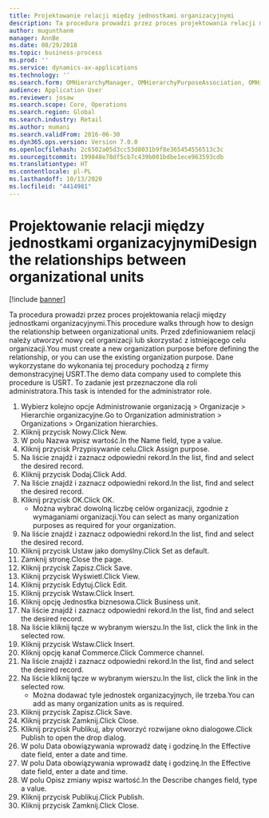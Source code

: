 ```yaml
---
title: Projektowanie relacji między jednostkami organizacyjnymi
description: Ta procedura prowadzi przez proces projektowania relacji między jednostkami organizacyjnymi.
author: mugunthanm
manager: AnnBe
ms.date: 08/29/2018
ms.topic: business-process
ms.prod: ''
ms.service: dynamics-ax-applications
ms.technology: ''
ms.search.form: OMHierarchyManager, OMHierarchyPurposeAssociation, OMHierarchySelection, HierarchyDesigner, OMNodeSelection,  HierarchyPublishAndCloseForm
audience: Application User
ms.reviewer: josaw
ms.search.scope: Core, Operations
ms.search.region: Global
ms.search.industry: Retail
ms.author: mumani
ms.search.validFrom: 2016-06-30
ms.dyn365.ops.version: Version 7.0.0
ms.openlocfilehash: 2c6502a05d3cc53d8031b9f8e365454556513c3c
ms.sourcegitcommit: 199848e78df5cb7c439b001bdbe1ece963593cdb
ms.translationtype: HT
ms.contentlocale: pl-PL
ms.lasthandoff: 10/13/2020
ms.locfileid: "4414981"
---
```

# <a name="design-the-relationships-between-organizational-units"></a><span data-ttu-id="81dc6-103">Projektowanie relacji między jednostkami organizacyjnymi</span><span class="sxs-lookup"><span data-stu-id="81dc6-103">Design the relationships between organizational units</span></span>

[!include [banner](../includes/banner.md)]

<span data-ttu-id="81dc6-104">Ta procedura prowadzi przez proces projektowania relacji między jednostkami organizacyjnymi.</span><span class="sxs-lookup"><span data-stu-id="81dc6-104">This procedure walks through how to design the relationship between organizational units.</span></span> <span data-ttu-id="81dc6-105">Przed zdefiniowaniem relacji należy utworzyć nowy cel organizacji lub skorzystać z istniejącego celu organizacji.</span><span class="sxs-lookup"><span data-stu-id="81dc6-105">You must create a new organization purpose before defining the relationship, or you can use the existing organization purpose.</span></span> <span data-ttu-id="81dc6-106">Dane wykorzystane do wykonania tej procedury pochodzą z firmy demonstracyjnej USRT.</span><span class="sxs-lookup"><span data-stu-id="81dc6-106">The demo data company used to complete this procedure is USRT.</span></span> <span data-ttu-id="81dc6-107">To zadanie jest przeznaczone dla roli administratora.</span><span class="sxs-lookup"><span data-stu-id="81dc6-107">This task is intended for the administrator role.</span></span>

1. <span data-ttu-id="81dc6-108">Wybierz kolejno opcje Administrowanie organizacją > Organizacje > Hierarchie organizacyjne.</span><span class="sxs-lookup"><span data-stu-id="81dc6-108">Go to Organization administration > Organizations > Organization hierarchies.</span></span>
2. <span data-ttu-id="81dc6-109">Kliknij przycisk Nowy.</span><span class="sxs-lookup"><span data-stu-id="81dc6-109">Click New.</span></span>
3. <span data-ttu-id="81dc6-110">W polu Nazwa wpisz wartość.</span><span class="sxs-lookup"><span data-stu-id="81dc6-110">In the Name field, type a value.</span></span>
4. <span data-ttu-id="81dc6-111">Kliknij przycisk Przypisywanie celu.</span><span class="sxs-lookup"><span data-stu-id="81dc6-111">Click Assign purpose.</span></span>
5. <span data-ttu-id="81dc6-112">Na liście znajdź i zaznacz odpowiedni rekord.</span><span class="sxs-lookup"><span data-stu-id="81dc6-112">In the list, find and select the desired record.</span></span>
6. <span data-ttu-id="81dc6-113">Kliknij przycisk Dodaj.</span><span class="sxs-lookup"><span data-stu-id="81dc6-113">Click Add.</span></span>
7. <span data-ttu-id="81dc6-114">Na liście znajdź i zaznacz odpowiedni rekord.</span><span class="sxs-lookup"><span data-stu-id="81dc6-114">In the list, find and select the desired record.</span></span>
8. <span data-ttu-id="81dc6-115">Kliknij przycisk OK.</span><span class="sxs-lookup"><span data-stu-id="81dc6-115">Click OK.</span></span>
    * <span data-ttu-id="81dc6-116">Można wybrać dowolną liczbę celów organizacji, zgodnie z wymaganiami organizacji.</span><span class="sxs-lookup"><span data-stu-id="81dc6-116">You can select as many organization purposes as required for your organization.</span></span>  
9. <span data-ttu-id="81dc6-117">Na liście znajdź i zaznacz odpowiedni rekord.</span><span class="sxs-lookup"><span data-stu-id="81dc6-117">In the list, find and select the desired record.</span></span>
10. <span data-ttu-id="81dc6-118">Kliknij przycisk Ustaw jako domyślny.</span><span class="sxs-lookup"><span data-stu-id="81dc6-118">Click Set as default.</span></span>
11. <span data-ttu-id="81dc6-119">Zamknij stronę.</span><span class="sxs-lookup"><span data-stu-id="81dc6-119">Close the page.</span></span>
12. <span data-ttu-id="81dc6-120">Kliknij przycisk Zapisz.</span><span class="sxs-lookup"><span data-stu-id="81dc6-120">Click Save.</span></span>
13. <span data-ttu-id="81dc6-121">Kliknij przycisk Wyświetl.</span><span class="sxs-lookup"><span data-stu-id="81dc6-121">Click View.</span></span>
14. <span data-ttu-id="81dc6-122">Kliknij przycisk Edytuj.</span><span class="sxs-lookup"><span data-stu-id="81dc6-122">Click Edit.</span></span>
15. <span data-ttu-id="81dc6-123">Kliknij przycisk Wstaw.</span><span class="sxs-lookup"><span data-stu-id="81dc6-123">Click Insert.</span></span>
16. <span data-ttu-id="81dc6-124">Kliknij opcję Jednostka biznesowa.</span><span class="sxs-lookup"><span data-stu-id="81dc6-124">Click Business unit.</span></span>
17. <span data-ttu-id="81dc6-125">Na liście znajdź i zaznacz odpowiedni rekord.</span><span class="sxs-lookup"><span data-stu-id="81dc6-125">In the list, find and select the desired record.</span></span>
18. <span data-ttu-id="81dc6-126">Na liście kliknij łącze w wybranym wierszu.</span><span class="sxs-lookup"><span data-stu-id="81dc6-126">In the list, click the link in the selected row.</span></span>
19. <span data-ttu-id="81dc6-127">Kliknij przycisk Wstaw.</span><span class="sxs-lookup"><span data-stu-id="81dc6-127">Click Insert.</span></span>
20. <span data-ttu-id="81dc6-128">Kliknij opcję kanał Commerce.</span><span class="sxs-lookup"><span data-stu-id="81dc6-128">Click Commerce channel.</span></span>
21. <span data-ttu-id="81dc6-129">Na liście znajdź i zaznacz odpowiedni rekord.</span><span class="sxs-lookup"><span data-stu-id="81dc6-129">In the list, find and select the desired record.</span></span>
22. <span data-ttu-id="81dc6-130">Na liście kliknij łącze w wybranym wierszu.</span><span class="sxs-lookup"><span data-stu-id="81dc6-130">In the list, click the link in the selected row.</span></span>
    * <span data-ttu-id="81dc6-131">Można dodawać tyle jednostek organizacyjnych, ile trzeba.</span><span class="sxs-lookup"><span data-stu-id="81dc6-131">You can add as many organization units as is required.</span></span>  
23. <span data-ttu-id="81dc6-132">Kliknij przycisk Zapisz.</span><span class="sxs-lookup"><span data-stu-id="81dc6-132">Click Save.</span></span>
24. <span data-ttu-id="81dc6-133">Kliknij przycisk Zamknij.</span><span class="sxs-lookup"><span data-stu-id="81dc6-133">Click Close.</span></span>
25. <span data-ttu-id="81dc6-134">Kliknij przycisk Publikuj, aby otworzyć rozwijane okno dialogowe.</span><span class="sxs-lookup"><span data-stu-id="81dc6-134">Click Publish to open the drop dialog.</span></span>
26. <span data-ttu-id="81dc6-135">W polu Data obowiązywania wprowadź datę i godzinę.</span><span class="sxs-lookup"><span data-stu-id="81dc6-135">In the Effective date field, enter a date and time.</span></span>
27. <span data-ttu-id="81dc6-136">W polu Data obowiązywania wprowadź datę i godzinę.</span><span class="sxs-lookup"><span data-stu-id="81dc6-136">In the Effective date field, enter a date and time.</span></span>
28. <span data-ttu-id="81dc6-137">W polu Opisz zmiany wpisz wartość.</span><span class="sxs-lookup"><span data-stu-id="81dc6-137">In the Describe changes field, type a value.</span></span>
29. <span data-ttu-id="81dc6-138">Kliknij przycisk Publikuj.</span><span class="sxs-lookup"><span data-stu-id="81dc6-138">Click Publish.</span></span>
30. <span data-ttu-id="81dc6-139">Kliknij przycisk Zamknij.</span><span class="sxs-lookup"><span data-stu-id="81dc6-139">Click Close.</span></span>

